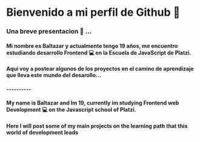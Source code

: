 # Bienvenido a mi perfil de Github 👋

### Una breve presentacion 💼 ...

#### Mi nombre es Baltazar y actualmente tengo 19 años, me encuentro estudiando desarrollo Frontend 💻 en la Escuela de JavaScript de Platzi.
#### Aqui voy a postear algunos de los proyectos en el camino de aprendizaje que lleva este mundo del desarollo...

#### ----------

#### My name is Baltazar and Im 19, currently im studying Frontend web Development 💻 on the Javascript school of Platzi.
#### Here I will post some of my main projects on the learning path that this world of development leads

